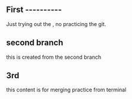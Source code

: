 ## First ----------
Just trying out the , no practicing the git.

## second branch
this is created from the second branch

## 3rd 
this content is for merging practice from terminal

